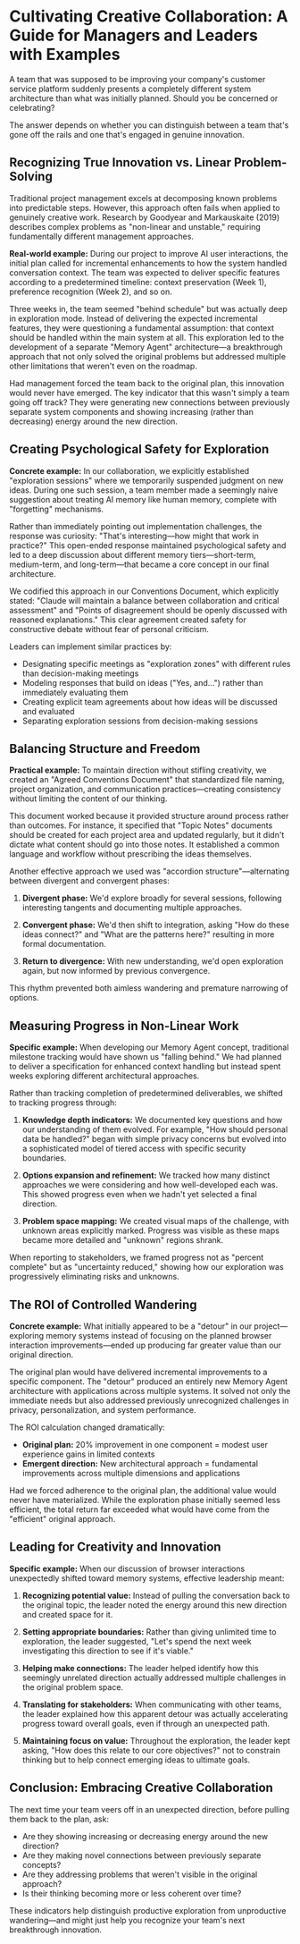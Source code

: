 # Cultivating Creative Collaboration: A Guide for Managers and Leaders with Examples

A team that was supposed to be improving your company's customer service platform suddenly presents a completely different system architecture than what was initially planned. Should you be concerned or celebrating?

The answer depends on whether you can distinguish between a team that's gone off the rails and one that's engaged in genuine innovation.

## Recognizing True Innovation vs. Linear Problem-Solving

Traditional project management excels at decomposing known problems into predictable steps. However, this approach often fails when applied to genuinely creative work. Research by Goodyear and Markauskaite (2019) describes complex problems as "non-linear and unstable," requiring fundamentally different management approaches.

**Real-world example:** During our project to improve AI user interactions, the initial plan called for incremental enhancements to how the system handled conversation context. The team was expected to deliver specific features according to a predetermined timeline: context preservation (Week 1), preference recognition (Week 2), and so on.

Three weeks in, the team seemed "behind schedule" but was actually deep in exploration mode. Instead of delivering the expected incremental features, they were questioning a fundamental assumption: that context should be handled within the main system at all. This exploration led to the development of a separate "Memory Agent" architecture—a breakthrough approach that not only solved the original problems but addressed multiple other limitations that weren't even on the roadmap.

Had management forced the team back to the original plan, this innovation would never have emerged. The key indicator that this wasn't simply a team going off track? They were generating new connections between previously separate system components and showing increasing (rather than decreasing) energy around the new direction.

## Creating Psychological Safety for Exploration

**Concrete example:** In our collaboration, we explicitly established "exploration sessions" where we temporarily suspended judgment on new ideas. During one such session, a team member made a seemingly naive suggestion about treating AI memory like human memory, complete with "forgetting" mechanisms.

Rather than immediately pointing out implementation challenges, the response was curiosity: "That's interesting—how might that work in practice?" This open-ended response maintained psychological safety and led to a deep discussion about different memory tiers—short-term, medium-term, and long-term—that became a core concept in our final architecture.

We codified this approach in our Conventions Document, which explicitly stated: "Claude will maintain a balance between collaboration and critical assessment" and "Points of disagreement should be openly discussed with reasoned explanations." This clear agreement created safety for constructive debate without fear of personal criticism.

Leaders can implement similar practices by:
- Designating specific meetings as "exploration zones" with different rules than decision-making meetings
- Modeling responses that build on ideas ("Yes, and...") rather than immediately evaluating them
- Creating explicit team agreements about how ideas will be discussed and evaluated
- Separating exploration sessions from decision-making sessions

## Balancing Structure and Freedom

**Practical example:** To maintain direction without stifling creativity, we created an "Agreed Conventions Document" that standardized file naming, project organization, and communication practices—creating consistency without limiting the content of our thinking.

This document worked because it provided structure around process rather than outcomes. For instance, it specified that "Topic Notes" documents should be created for each project area and updated regularly, but it didn't dictate what content should go into those notes. It established a common language and workflow without prescribing the ideas themselves.

Another effective approach we used was "accordion structure"—alternating between divergent and convergent phases:

1. **Divergent phase:** We'd explore broadly for several sessions, following interesting tangents and documenting multiple approaches.

2. **Convergent phase:** We'd then shift to integration, asking "How do these ideas connect?" and "What are the patterns here?" resulting in more formal documentation.

3. **Return to divergence:** With new understanding, we'd open exploration again, but now informed by previous convergence.

This rhythm prevented both aimless wandering and premature narrowing of options.

## Measuring Progress in Non-Linear Work

**Specific example:** When developing our Memory Agent concept, traditional milestone tracking would have shown us "falling behind." We had planned to deliver a specification for enhanced context handling but instead spent weeks exploring different architectural approaches.

Rather than tracking completion of predetermined deliverables, we shifted to tracking progress through:

1. **Knowledge depth indicators:** We documented key questions and how our understanding of them evolved. For example, "How should personal data be handled?" began with simple privacy concerns but evolved into a sophisticated model of tiered access with specific security boundaries.

2. **Options expansion and refinement:** We tracked how many distinct approaches we were considering and how well-developed each was. This showed progress even when we hadn't yet selected a final direction.

3. **Problem space mapping:** We created visual maps of the challenge, with unknown areas explicitly marked. Progress was visible as these maps became more detailed and "unknown" regions shrank.

When reporting to stakeholders, we framed progress not as "percent complete" but as "uncertainty reduced," showing how our exploration was progressively eliminating risks and unknowns.

## The ROI of Controlled Wandering

**Concrete example:** What initially appeared to be a "detour" in our project—exploring memory systems instead of focusing on the planned browser interaction improvements—ended up producing far greater value than our original direction.

The original plan would have delivered incremental improvements to a specific component. The "detour" produced an entirely new Memory Agent architecture with applications across multiple systems. It solved not only the immediate needs but also addressed previously unrecognized challenges in privacy, personalization, and system performance.

The ROI calculation changed dramatically:

- **Original plan:** 20% improvement in one component = modest user experience gains in limited contexts
- **Emergent direction:** New architectural approach = fundamental improvements across multiple dimensions and applications

Had we forced adherence to the original plan, the additional value would never have materialized. While the exploration phase initially seemed less efficient, the total return far exceeded what would have come from the "efficient" original approach.

## Leading for Creativity and Innovation

**Specific example:** When our discussion of browser interactions unexpectedly shifted toward memory systems, effective leadership meant:

1. **Recognizing potential value:** Instead of pulling the conversation back to the original topic, the leader noted the energy around this new direction and created space for it.

2. **Setting appropriate boundaries:** Rather than giving unlimited time to exploration, the leader suggested, "Let's spend the next week investigating this direction to see if it's viable."

3. **Helping make connections:** The leader helped identify how this seemingly unrelated direction actually addressed multiple challenges in the original problem space.

4. **Translating for stakeholders:** When communicating with other teams, the leader explained how this apparent detour was actually accelerating progress toward overall goals, even if through an unexpected path.

5. **Maintaining focus on value:** Throughout the exploration, the leader kept asking, "How does this relate to our core objectives?" not to constrain thinking but to help connect emerging ideas to ultimate goals.

## Conclusion: Embracing Creative Collaboration

The next time your team veers off in an unexpected direction, before pulling them back to the plan, ask:
- Are they showing increasing or decreasing energy around the new direction?
- Are they making novel connections between previously separate concepts?
- Are they addressing problems that weren't visible in the original approach?
- Is their thinking becoming more or less coherent over time?

These indicators help distinguish productive exploration from unproductive wandering—and might just help you recognize your team's next breakthrough innovation.
